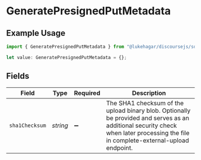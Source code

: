 # GeneratePresignedPutMetadata

## Example Usage

```typescript
import { GeneratePresignedPutMetadata } from "@lukehagar/discoursejs/sdk/models/operations";

let value: GeneratePresignedPutMetadata = {};
```

## Fields

| Field                                                                                                                                                                               | Type                                                                                                                                                                                | Required                                                                                                                                                                            | Description                                                                                                                                                                         |
| ----------------------------------------------------------------------------------------------------------------------------------------------------------------------------------- | ----------------------------------------------------------------------------------------------------------------------------------------------------------------------------------- | ----------------------------------------------------------------------------------------------------------------------------------------------------------------------------------- | ----------------------------------------------------------------------------------------------------------------------------------------------------------------------------------- |
| `sha1Checksum`                                                                                                                                                                      | *string*                                                                                                                                                                            | :heavy_minus_sign:                                                                                                                                                                  | The SHA1 checksum of the upload binary blob. Optionally be provided and serves as an additional security check when later processing the file in complete-external-upload endpoint. |